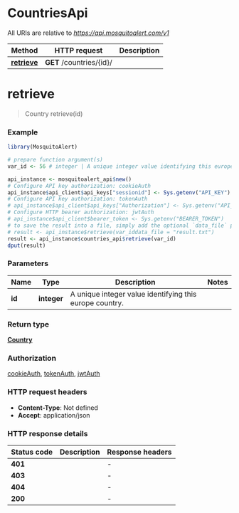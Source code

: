 # CountriesApi

All URIs are relative to *https://api.mosquitoalert.com/v1*

Method | HTTP request | Description
------------- | ------------- | -------------
[**retrieve**](CountriesApi.md#retrieve) | **GET** /countries/{id}/ | 


# **retrieve**
> Country retrieve(id)



### Example
```R
library(MosquitoAlert)

# prepare function argument(s)
var_id <- 56 # integer | A unique integer value identifying this europe country.

api_instance <- mosquitoalert_api$new()
# Configure API key authorization: cookieAuth
api_instance$api_client$api_keys["sessionid"] <- Sys.getenv("API_KEY")
# Configure API key authorization: tokenAuth
# api_instance$api_client$api_keys["Authorization"] <- Sys.getenv("API_KEY")
# Configure HTTP bearer authorization: jwtAuth
# api_instance$api_client$bearer_token <- Sys.getenv("BEARER_TOKEN")
# to save the result into a file, simply add the optional `data_file` parameter, e.g.
# result <- api_instance$retrieve(var_iddata_file = "result.txt")
result <- api_instance$countries_api$retrieve(var_id)
dput(result)
```

### Parameters

Name | Type | Description  | Notes
------------- | ------------- | ------------- | -------------
 **id** | **integer**| A unique integer value identifying this europe country. | 

### Return type

[**Country**](Country.md)

### Authorization

[cookieAuth](../README.md#cookieAuth), [tokenAuth](../README.md#tokenAuth), [jwtAuth](../README.md#jwtAuth)

### HTTP request headers

 - **Content-Type**: Not defined
 - **Accept**: application/json

### HTTP response details
| Status code | Description | Response headers |
|-------------|-------------|------------------|
| **401** |  |  -  |
| **403** |  |  -  |
| **404** |  |  -  |
| **200** |  |  -  |

